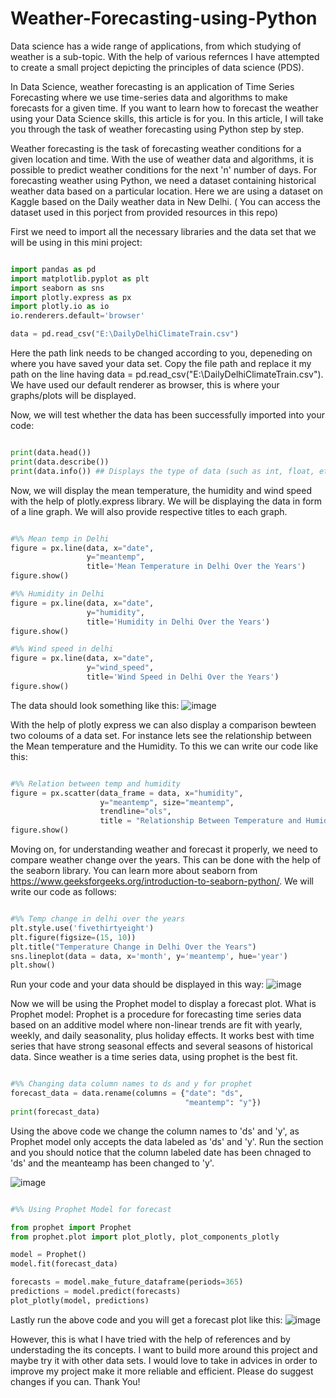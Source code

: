 # Weather-Forecasting-using-Python
Data science has a wide range of applications, from which studying of weather is a sub-topic. With the help of various refernces I have attempted to create a small project depicting the principles of data science (PDS). 

In Data Science, weather forecasting is an application of Time Series Forecasting where we use time-series data and algorithms to make forecasts for a given time. If you want to learn how to forecast the weather using your Data Science skills, this article is for you. In this article, I will take you through the task of weather forecasting using Python step by step.

Weather forecasting is the task of forecasting weather conditions for a given location and time. With the use of weather data and algorithms, it is possible to predict weather conditions for the next 'n' number of days. For forecasting weather using Python, we need a dataset containing historical weather data based on a particular location. Here we are using a dataset on Kaggle based on the Daily weather data in New Delhi. ( You can access the dataset used in this porject from provided resources in this repo)

First we need to import all the necessary libraries and the data set that we will be using in this mini project:

```Python

import pandas as pd
import matplotlib.pyplot as plt
import seaborn as sns
import plotly.express as px
import plotly.io as io
io.renderers.default='browser'

data = pd.read_csv("E:\DailyDelhiClimateTrain.csv")

```
Here the path link needs to be changed according to you, depeneding on where you have saved your data set. Copy the file path and replace it my path on the line having 
data = pd.read_csv("E:\DailyDelhiClimateTrain.csv"). We have used our default renderer as browser, this is where your graphs/plots will be displayed.

Now, we will test whether the data has been successfully imported into your code:
```Python

print(data.head())
print(data.describe())
print(data.info()) ## Displays the type of data (such as int, float, etc)

```
Now, we will display the mean temperature, the humidity and wind speed with the help of plotly.express library. We will be displaying the data in form of a line graph. We will also provide respective titles to each graph.

```Python

#%% Mean temp in Delhi
figure = px.line(data, x="date",
                 y="meantemp",
                 title='Mean Temperature in Delhi Over the Years')
figure.show()

#%% Humidity in Delhi
figure = px.line(data, x="date",
                 y="humidity",
                 title='Humidity in Delhi Over the Years')
figure.show()

#%% Wind speed in delhi
figure = px.line(data, x="date",
                 y="wind_speed",
                 title='Wind Speed in Delhi Over the Years')
figure.show()

```
The data should look something like this:
![image](https://user-images.githubusercontent.com/71218661/229749452-49400c66-18a2-4a5a-9b34-a5b7a81abeba.png)

With the help of plotly express we can also display a comparison bewteen two coloums of a data set. For instance lets see the relationship between the Mean temperature and the Humidity. To this we can write our code like this:

```Python

#%% Relation between temp and humidity
figure = px.scatter(data_frame = data, x="humidity",
                    y="meantemp", size="meantemp",
                    trendline="ols",
                    title = "Relationship Between Temperature and Humidity")
figure.show()


```
Moving on, for understanding weather and forecast it properly, we need to compare weather change over the years. This can be done with the help of the seaborn library. You can learn more about seaborn from https://www.geeksforgeeks.org/introduction-to-seaborn-python/. We will write our code as follows:

```Python

#%% Temp change in delhi over the years
plt.style.use('fivethirtyeight')
plt.figure(figsize=(15, 10))
plt.title("Temperature Change in Delhi Over the Years")
sns.lineplot(data = data, x='month', y='meantemp', hue='year')
plt.show()

```

Run your code and your data should be displayed in this way:
![image](https://user-images.githubusercontent.com/71218661/229753025-9c88a868-ebd3-4b69-b85a-86ee1e515430.png)

Now we will be using the Prophet model to display a forecast plot. What is Prophet model:
Prophet is a procedure for forecasting time series data based on an additive model where non-linear trends are fit with yearly, weekly, and daily seasonality, plus holiday effects. It works best with time series that have strong seasonal effects and several seasons of historical data. Since weather is a time series data, using prophet is the best fit.

```Python

#%% Changing data column names to ds and y for prophet
forecast_data = data.rename(columns = {"date": "ds",
                                       "meantemp": "y"})
print(forecast_data)

```
Using the above code we change the column names to 'ds' and 'y', as Prophet model only accepts the data labeled as 'ds' and 'y'. Run the section and you should notice that the column labeled date has been chnaged to 'ds' and the meanteamp has been changed to 'y'.

![image](https://user-images.githubusercontent.com/71218661/229754519-db9db3cb-0c76-4e53-b257-7025023bae8b.png)

```Python

#%% Using Prophet Model for forecast

from prophet import Prophet
from prophet.plot import plot_plotly, plot_components_plotly

model = Prophet()
model.fit(forecast_data)

forecasts = model.make_future_dataframe(periods=365)
predictions = model.predict(forecasts)
plot_plotly(model, predictions)

```
Lastly run the above code and you will get a forecast plot like this:
![image](https://user-images.githubusercontent.com/71218661/229754718-9f82011c-0d64-4610-9e98-ecb13ed60724.png)

However, this is what I have tried with the help of references and by understading the its concepts. I want to build more around this project and maybe try it with other data sets. I would love to take in advices in order to improve my project make it more reliable and efficient. Please do suggest changes if you can. Thank You!
